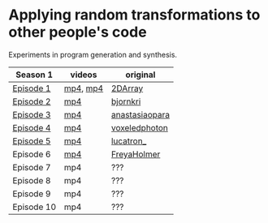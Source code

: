 # Applying random transformations to other people's code

Experiments in program generation and synthesis.

Season 1 | videos | original
--- | --- | ---
[Episode 1](https://twitter.com/ExUtumno/status/1276530276026458113) | [mp4](https://i.imgur.com/Sy9FqHl.mp4), [mp4](https://i.imgur.com/2ss3ULN.mp4) | [2DArray](https://twitter.com/2DArray/status/1183789478185439233)
[Episode 2](https://twitter.com/ExUtumno/status/1276567879664709633) | [mp4](https://drive.google.com/file/d/1Ck3DSpnacESk8W3cLl5h49KMultSCxFj/view) | [bjornkri](https://twitter.com/bjornkri/status/1239193587046367232)
[Episode 3](https://twitter.com/ExUtumno/status/1278713838586789889) | [mp4](https://i.imgur.com/MwNlFHu.mp4) | [anastasiaopara](https://twitter.com/anastasiaopara/status/1256198343740592128)
[Episode 4](https://twitter.com/ExUtumno/status/1281228686264500228) | [mp4](https://i.imgur.com/1qzsljt.mp4) | [voxeledphoton](https://twitter.com/voxeledphoton/status/1067487792765247489)
[Episode 5](https://twitter.com/ExUtumno/status/1286315543981633536) | [mp4](https://i.imgur.com/ml02NR9.mp4) | [lucatron_](https://twitter.com/lucatron_/status/1203444384357683200)
Episode 6 | [mp4](https://i.imgur.com/KgsJRnm.mp4) | [FreyaHolmer](https://twitter.com/FreyaHolmer/status/1236079824575369219)
Episode 7 | mp4 | ???
Episode 8 | mp4 | ???
Episode 9 | mp4 | ???
Episode 10 | mp4 | ???

